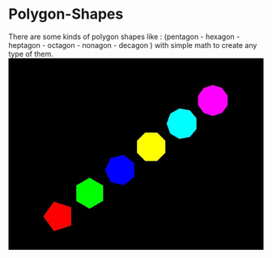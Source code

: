 # Polygon-Shapes

There are some kinds of polygon shapes like :
(pentagon - hexagon - heptagon - octagon - nonagon - decagon )
with simple math to create any type of them.
![](https://github.com/W4n73d/Polygon-Shapes/blob/master/a1.jpeg)
